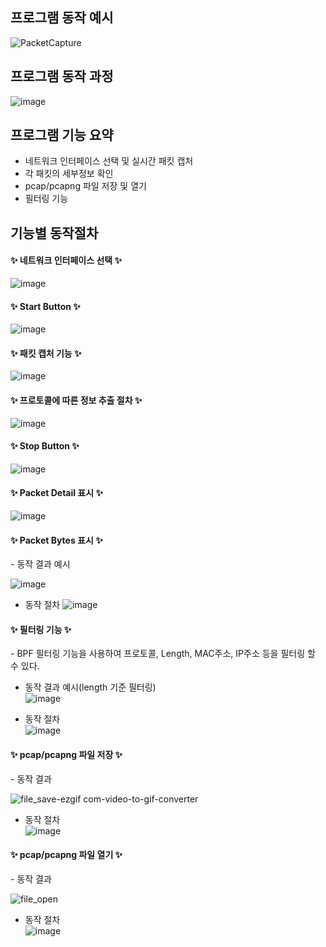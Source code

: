 ## 프로그램 동작 예시
![PacketCapture](https://github.com/user-attachments/assets/2e256918-69ee-4bac-bc39-2017b0d2b36e)


## 프로그램 동작 과정
![image](https://github.com/user-attachments/assets/2d58b7f0-3c42-4562-8e25-3621cf1c9e31)


## 프로그램 기능 요약
- 네트워크 인터페이스 선택 및 실시간 패킷 캡처
- 각 패킷의 세부정보 확인
- pcap/pcapng 파일 저장 및 열기
- 필터링 기능


## 기능별 동작절차
<h4>✨ 네트워크 인터페이스 선택 ✨</h4>

![image](https://github.com/user-attachments/assets/6e149079-179e-46a4-a6ad-1caabe3f1b79)


<h4>✨ Start Button ✨</h4>

![image](https://github.com/user-attachments/assets/b00861e2-b73f-4062-b2bb-5950482ce55f)


<h4>✨ 패킷 캡처 기능 ✨</h4>

![image](https://github.com/user-attachments/assets/9ef09404-b178-4910-bc58-e88775db2324)

<h4>✨ 프로토콜에 따른 정보 추출 절차 ✨</h4>

![image](https://github.com/user-attachments/assets/c9bc736e-9225-4c40-84b1-b6df6c50c9e4)

<h4>✨ Stop Button ✨</h4>

![image](https://github.com/user-attachments/assets/c5d82b4a-cbdf-43fa-8b09-3ea0d86bb821)

<h4>✨ Packet Detail 표시 ✨</h4>

![image](https://github.com/user-attachments/assets/2e83b9bd-f226-4c36-b01b-5f86a8af7cfe)

<h4>✨ Packet Bytes 표시 ✨</h4>
- 동작 결과 예시  

![image](https://github.com/user-attachments/assets/5f4461fa-ff00-452a-a4bb-40ea66fbb9e3)
- 동작 절차
![image](https://github.com/user-attachments/assets/e65aa7fe-df79-4fcd-9b51-510492e7a725)

<h4>✨ 필터링 기능 ✨</h4>
- BPF 필터링 기능을 사용하여 프로토콜, Length, MAC주소, IP주소 등을 필터링 할 수 있다.  

- 동작 결과 예시(length 기준 필터링)  
![image](https://github.com/user-attachments/assets/550ba1ca-4416-4b56-b49a-e35b642cacc9)

- 동작 절차  
![image](https://github.com/user-attachments/assets/7e4f9d26-92e6-4589-9c22-444b82358361)

<h4>✨ pcap/pcapng 파일 저장 ✨</h4>
- 동작 결과  

![file_save-ezgif com-video-to-gif-converter](https://github.com/user-attachments/assets/1bf24799-d739-4f4e-8d80-78c598f7f995)

- 동작 절차  
![image](https://github.com/user-attachments/assets/9491d556-71f1-4dcf-a044-da901a5d1712)

<h4>✨ pcap/pcapng 파일 열기 ✨</h4>
- 동작 결과  

![file_open](https://github.com/user-attachments/assets/8323a510-4ab4-465e-944a-2e2ab59e24ee)

- 동작 절차  
![image](https://github.com/user-attachments/assets/ae5d5c33-9ca2-4d8f-8b1c-d2e62c9963cf)
